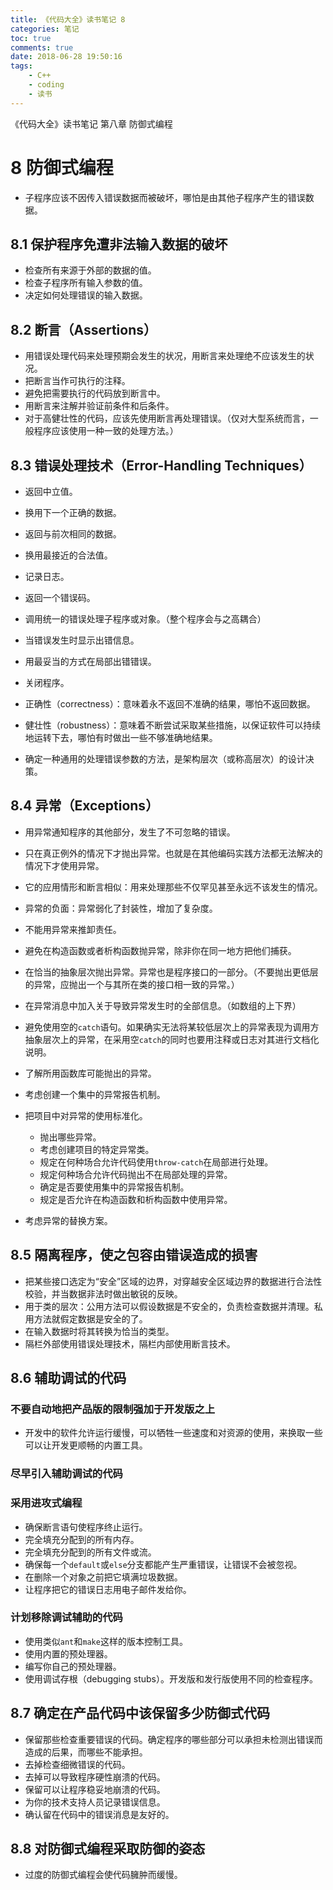 ```yaml
---
title: 《代码大全》读书笔记 8
categories: 笔记
toc: true
comments: true
date: 2018-06-28 19:50:16
tags:
    - C++
    - coding
    - 读书
---
```


《代码大全》读书笔记 第八章 防御式编程


<!-- more -->
<!-- toc -->

8 防御式编程
==============

- 子程序应该不因传入错误数据而被破坏，哪怕是由其他子程序产生的错误数据。

8.1 保护程序免遭非法输入数据的破坏
---------------------------------

- 检查所有来源于外部的数据的值。
- 检查子程序所有输入参数的值。
- 决定如何处理错误的输入数据。


8.2 断言（Assertions）
----------------------

- 用错误处理代码来处理预期会发生的状况，用断言来处理绝不应该发生的状况。
- 把断言当作可执行的注释。
- 避免把需要执行的代码放到断言中。
- 用断言来注解并验证前条件和后条件。
- 对于高健壮性的代码，应该先使用断言再处理错误。（仅对大型系统而言，一般程序应该使用一种一致的处理方法。）


8.3 错误处理技术（Error-Handling Techniques）
--------------------------------------------

- 返回中立值。
- 换用下一个正确的数据。
- 返回与前次相同的数据。
- 换用最接近的合法值。
- 记录日志。
- 返回一个错误码。
- 调用统一的错误处理子程序或对象。（整个程序会与之高耦合）
- 当错误发生时显示出错信息。
- 用最妥当的方式在局部出错错误。
- 关闭程序。

- 正确性（correctness）：意味着永不返回不准确的结果，哪怕不返回数据。
- 健壮性（robustness）：意味着不断尝试采取某些措施，以保证软件可以持续地运转下去，哪怕有时做出一些不够准确地结果。

- 确定一种通用的处理错误参数的方法，是架构层次（或称高层次）的设计决策。


8.4 异常（Exceptions）
---------------------

- 用异常通知程序的其他部分，发生了不可忽略的错误。
- 只在真正例外的情况下才抛出异常。也就是在其他编码实践方法都无法解决的情况下才使用异常。
- 它的应用情形和断言相似：用来处理那些不仅罕见甚至永远不该发生的情况。
- 异常的负面：异常弱化了封装性，增加了复杂度。
- 不能用异常来推卸责任。
- 避免在构造函数或者析构函数抛异常，除非你在同一地方把他们捕获。
- 在恰当的抽象层次抛出异常。异常也是程序接口的一部分。（不要抛出更低层的异常，应抛出一个与其所在类的接口相一致的异常。）
- 在异常消息中加入关于导致异常发生时的全部信息。（如数组的上下界）
- 避免使用空的`catch`语句。如果确实无法将某较低层次上的异常表现为调用方抽象层次上的异常，在采用空`catch`的同时也要用注释或日志对其进行文档化说明。
- 了解所用函数库可能抛出的异常。
- 考虑创建一个集中的异常报告机制。
- 把项目中对异常的使用标准化。

    - 抛出哪些异常。
    - 考虑创建项目的特定异常类。
    - 规定在何种场合允许代码使用`throw-catch`在局部进行处理。
    - 规定何种场合允许代码抛出不在局部处理的异常。
    - 确定是否要使用集中的异常报告机制。
    - 规定是否允许在构造函数和析构函数中使用异常。

- 考虑异常的替换方案。

8.5 隔离程序，使之包容由错误造成的损害
----------------------------------

- 把某些接口选定为“安全”区域的边界，对穿越安全区域边界的数据进行合法性校验，并当数据非法时做出敏锐的反映。
- 用于类的层次：公用方法可以假设数据是不安全的，负责检查数据并清理。私用方法就假定数据是安全的了。
- 在输入数据时将其转换为恰当的类型。
- 隔栏外部使用错误处理技术，隔栏内部使用断言技术。

8.6 辅助调试的代码
----------------

### 不要自动地把产品版的限制强加于开发版之上

- 开发中的软件允许运行缓慢，可以牺牲一些速度和对资源的使用，来换取一些可以让开发更顺畅的内置工具。

### 尽早引入辅助调试的代码

### 采用进攻式编程

- 确保断言语句使程序终止运行。
- 完全填充分配到的所有内存。
- 完全填充分配到的所有文件或流。
- 确保每一个`default`或`else`分支都能产生严重错误，让错误不会被忽视。
- 在删除一个对象之前把它填满垃圾数据。
- 让程序把它的错误日志用电子邮件发给你。

### 计划移除调试辅助的代码

- 使用类似`ant`和`make`这样的版本控制工具。
- 使用内置的预处理器。
- 编写你自己的预处理器。
- 使用调试存根（debugging stubs）。开发版和发行版使用不同的检查程序。


8.7 确定在产品代码中该保留多少防御式代码
------------------------------------

- 保留那些检查重要错误的代码。确定程序的哪些部分可以承担未检测出错误而造成的后果，而哪些不能承担。
- 去掉检查细微错误的代码。
- 去掉可以导致程序硬性崩溃的代码。
- 保留可以让程序稳妥地崩溃的代码。
- 为你的技术支持人员记录错误信息。
- 确认留在代码中的错误消息是友好的。

8.8 对防御式编程采取防御的姿态
---------------------------

- 过度的防御式编程会使代码臃肿而缓慢。